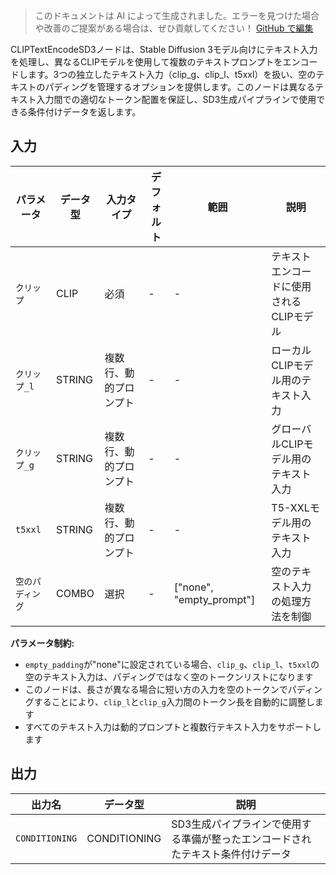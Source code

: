 > このドキュメントは AI によって生成されました。エラーを見つけた場合や改善のご提案がある場合は、ぜひ貢献してください！ [GitHub で編集](https://github.com/Comfy-Org/embedded-docs/blob/main/comfyui_embedded_docs/docs/CLIPTextEncodeSD3/ja.md)

CLIPTextEncodeSD3ノードは、Stable Diffusion 3モデル向けにテキスト入力を処理し、異なるCLIPモデルを使用して複数のテキストプロンプトをエンコードします。3つの独立したテキスト入力（clip_g、clip_l、t5xxl）を扱い、空のテキストのパディングを管理するオプションを提供します。このノードは異なるテキスト入力間での適切なトークン配置を保証し、SD3生成パイプラインで使用できる条件付けデータを返します。

## 入力

| パラメータ | データ型 | 入力タイプ | デフォルト | 範囲 | 説明 |
|-----------|-----------|------------|---------|-------|-------------|
| `クリップ` | CLIP | 必須 | - | - | テキストエンコードに使用されるCLIPモデル |
| `クリップ_l` | STRING | 複数行、動的プロンプト | - | - | ローカルCLIPモデル用のテキスト入力 |
| `クリップ_g` | STRING | 複数行、動的プロンプト | - | - | グローバルCLIPモデル用のテキスト入力 |
| `t5xxl` | STRING | 複数行、動的プロンプト | - | - | T5-XXLモデル用のテキスト入力 |
| `空のパディング` | COMBO | 選択 | - | ["none", "empty_prompt"] | 空のテキスト入力の処理方法を制御 |

**パラメータ制約:**

- `empty_padding`が"none"に設定されている場合、`clip_g`、`clip_l`、`t5xxl`の空のテキスト入力は、パディングではなく空のトークンリストになります
- このノードは、長さが異なる場合に短い方の入力を空のトークンでパディングすることにより、`clip_l`と`clip_g`入力間のトークン長を自動的に調整します
- すべてのテキスト入力は動的プロンプトと複数行テキスト入力をサポートします

## 出力

| 出力名 | データ型 | 説明 |
|-------------|-----------|-------------|
| `CONDITIONING` | CONDITIONING | SD3生成パイプラインで使用する準備が整ったエンコードされたテキスト条件付けデータ |
